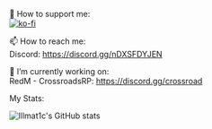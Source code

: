 🤝 How to support me:<br /> 
[![ko-fi](https://ko-fi.com/img/githubbutton_sm.svg)](https://ko-fi.com/M4M2LQLBM)

📫 How to reach me:<br /> 
Discord: https://discord.gg/nDXSFDYJEN
<br />

🔭 I’m currently working on:
<br />
RedM - CrossroadsRP: https://discord.gg/crossroad
<br /> 

My Stats: 

![Illmat1c's GitHub stats](https://github-readme-stats.vercel.app/api?username=mNm-server&show_icons=true&theme=tokyonight)
